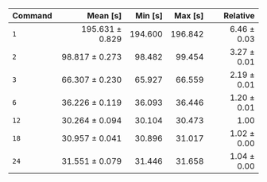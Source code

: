 | Command | Mean [s] | Min [s] | Max [s] | Relative |
|:---|---:|---:|---:|---:|
| `1` | 195.631 ± 0.829 | 194.600 | 196.842 | 6.46 ± 0.03 |
| `2` | 98.817 ± 0.273 | 98.482 | 99.454 | 3.27 ± 0.01 |
| `3` | 66.307 ± 0.230 | 65.927 | 66.559 | 2.19 ± 0.01 |
| `6` | 36.226 ± 0.119 | 36.093 | 36.446 | 1.20 ± 0.01 |
| `12` | 30.264 ± 0.094 | 30.104 | 30.473 | 1.00 |
| `18` | 30.957 ± 0.041 | 30.896 | 31.017 | 1.02 ± 0.00 |
| `24` | 31.551 ± 0.079 | 31.446 | 31.658 | 1.04 ± 0.00 |
